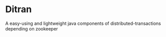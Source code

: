 # Ditran
A easy-using and lightweight  java components of distributed-transactions depending on zookeeper
